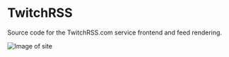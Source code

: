 # TwitchRSS
Source code for the TwitchRSS.com service frontend and feed rendering.

![Image of site](https://i.imgur.com/IbvwT99.png)
